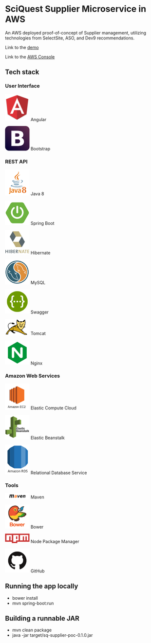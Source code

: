 # SciQuest Supplier Microservice in AWS
An AWS deployed proof-of-concept of Supplier management, utilizing technologies from SelectSite, ASO, and Dev9 recommendations.

<p>Link to the <a href="http://sqsupplierpoc-env.us-east-1.elasticbeanstalk.com/" title="Demo">demo</a></p>
<p>Link to the <a href="https://aws.amazon.com/" title="Demo">AWS Console</a></p>

## Tech stack
### User Interface
<p><img src="public/technology-logos/angular.png" width="80"/> Angular</p>
<p><img src="public/technology-logos/bootstrap.png" width="80"/> Bootstrap</p>

### REST API
<p><img src="public/technology-logos/java8-logo.png" width="80"/> Java 8</p>
<p><img src="public/technology-logos/spring-boot.png" width="80"/> Spring Boot</p>
<p><img src="public/technology-logos/hibernate-logo.png" width="80"/> Hibernate</p>
<p><img src="public/technology-logos/mysql.png" width="80"/> MySQL</p>
<p><img src="public/technology-logos/swagger.png" width="80"/> Swagger</p>
<p><img src="public/technology-logos/tomcat-logo.png" width="80"/> Tomcat</p>
<p><img src="public/technology-logos/nginx-logo.png" width="80"/> Nginx</p>

### Amazon Web Services
<p><img src="public/technology-logos/ec2-logo.png" width="80"/> Elastic Compute Cloud</p>
<p><img src="public/technology-logos/elastic-beanstalk.png" width="80"/> Elastic Beanstalk</p>
<p><img src="public/technology-logos/Amazon-RDS.png" width="80"/> Relational Database Service</p>

### Tools
<p><img src="public/technology-logos/maven-logo.svg.png" width="80"/> Maven</p>
<p><img src="public/technology-logos/bower.png" width="80"/> Bower</p>
<p><img src="public/technology-logos/npm-logo.png" width="80"/> Node Package Manager</p>
<p><img src="public/technology-logos/github.png" width="80"/> GitHub</p>

## Running the app locally
 - bower install
 - mvn spring-boot:run
 
## Building a runnable JAR
 - mvn clean package
 - java -jar target/sq-supplier-poc-0.1.0.jar
